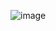 ![image](https://user-images.githubusercontent.com/112846440/193759049-6b09fe89-0992-49aa-8b9d-3891faf9c65e.png)
